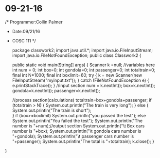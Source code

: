 # 09-21-16
/* Programmer:Collin Palmer
 * Date:09/21/16
 * COSC 111
 */

   package classwork2;
   import java.util.*;
   import java.io.FileInputStream;
   import java.io.FileNotFoundException;
   public class Classwork2 {

   public static void main(String[] args) {
	Scanner k =null;
	//variables here
	int num = 0;
	int box=0;
	int gondola=0;
	int passenger=0;
	int totaltrain=0;
	final int N=1000;
	final int boxlimit=60;
	try
	{
	k = new Scanner(new FileInputStream("myinput.txt"));
	}
	catch (FileNotFoundException e)
	{
    e.printStackTrace();
    }
	//input section
	num = k.nextInt();
    box=k.nextInt();
	gondola=k.nextInt();
	passenger=k.nextInt();
		 
    //process section(calculations)
	totaltrain=box+gondola+passenger;
	if (totaltrain > N)
	{
		System.out.println("The train is very long");
	}
	else
	{
	System.out.println("The train is short");	
	}
	if (box>=boxlimit)
		System.out.println("you passed the test");
	else 
		System.out.println("You failed the test");
    System.out.println("The number is "+num);//output section
    System.out.println("\t Box cars number is "+box);
    System.out.println("\t gondola cars number is "+gondola);
	System.out.println("\t passenger cars number is "+passenger);
	System.out.println("The total is "+totaltrain);
	k.close();
	}
	 
}

